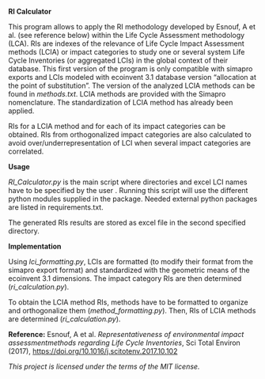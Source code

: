 **RI Calculator**

This program allows to apply the RI methodology developed by Esnouf, A et al. (see reference below) within the Life Cycle Assessment methodology (LCA).
RIs are indexes of the relevance of Life Cycle Impact Assessment methods (LCIA) or impact categories to study one or several system Life Cycle Inventories (or aggregated LCIs) in the global context of their database. This first version of the program is only compatible with simapro exports and LCIs modeled with ecoinvent 3.1 database version “allocation at the point of substitution”.
The version of the analyzed LCIA methods can be found in *methods.txt*. LCIA methods are provided with the Simapro nomenclature. The standardization of LCIA method has already been applied.

RIs for a LCIA method and for each of its impact categories can be obtained.
RIs from orthogonalized impact categories are also calculated to avoid over/underrepresentation of LCI when several impact categories are correlated.

**Usage**

*RI_Calculator.py* is the main script where directories and excel LCI names have to be specified by the user . 
Running this script will use the different python modules supplied in the package. Needed external python packages are listed in requirements.txt.

The generated RIs results are stored as excel file in the second specified directory.

**Implementation**

Using *lci_formatting.py*, LCIs are formatted (to modify their format from the simapro export format) and standardized with the geometric means of the ecoinvent 3.1 dimensions.
The impact category RIs are then determined (*ri_calculation.py*).

To obtain the LCIA method RIs, methods have to be formatted to organize and orthogonalize them (*method_formatting.py*).
Then, RIs of LCIA methods are determined (*ri_calculation.py*).

**Reference:**
Esnouf, A et al. _Representativeness of environmental impact assessmentmethods regarding Life Cycle Inventories_,
Sci Total Environ (2017), https://doi.org/10.1016/j.scitotenv.2017.10.102

_This project is licensed under the terms of the MIT license._
